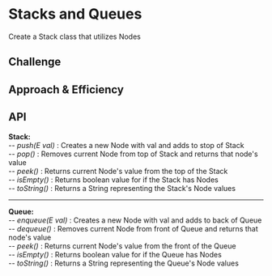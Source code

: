 # Stacks and Queues
<!-- Short summary or background information -->
Create a Stack class that utilizes Nodes

## Challenge
<!-- Description of the challenge -->

## Approach & Efficiency
<!-- What approach did you take? Why? What is the Big O space/time for this approach? -->

## API
<!-- Description of each method publicly available to your Stack and Queue-->
  **Stack:**  
  -- *push(E val)* : Creates a new Node with val and adds to stop of Stack  
  -- *pop()* : Removes current Node from top of Stack and returns that node's value  
  -- *peek()* : Returns current Node's value from the top of the Stack  
  -- *isEmpty()* : Returns boolean value for if the Stack has Nodes  
  -- *toString()* : Returns a String representing the Stack's Node values  

  ---

  **Queue:**  
  -- *enqueue(E val)* : Creates a new Node with val and adds to back of Queue  
  -- *dequeue()* : Removes current Node from front of Queue and returns that node's value  
  -- *peek()* : Returns current Node's value from the front of the Queue  
  -- *isEmpty()* : Returns boolean value for if the Queue has Nodes  
  -- *toString()* : Returns a String representing the Queue's Node values 
